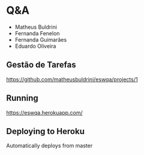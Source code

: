 ﻿# Q&A

 - Matheus Buldrini
 - Fernanda Fenelon
 - Fernanda Guimarães
 - Eduardo Oliveira

## Gestão de Tarefas
https://github.com/matheusbuldrini/eswqa/projects/1

## Running

https://eswqa.herokuapp.com/

## Deploying to Heroku
Automatically deploys from master
